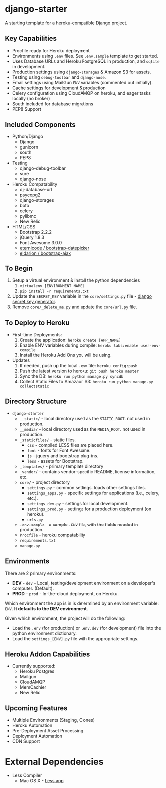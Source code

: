 django-starter
==============

A starting template for a heroku-compatible Django project.


## Key Capabilities
- Procfile ready for Heroku deployment
- Environments using `.env` files. See `.env.sample` template to get started.
- Uses Database URLs and Heroku PostgreSQL in production, and `sqlite` in development.
- Production settings using `django-storages` & Amazon S3 for assets.
- Testing using `debug-toolbar` and `django-nose`.
- Email settings using MailGun `ENV` variables (commented out initially).
- Cache settings for development & production
- Celery configuration using CloudAMQP on heroku, and eager tasks locally (no broker)
- South included for database migrations
- PEP8 Support

## Included Components
- Python/Django
	- Django
	- gunicorn
	- south
	- PEP8
- Testing
	- django-debug-toolbar
	- sure
	- django-nose
- Heroku Compatability
	- dj-database-url
	- psycopg2
	- django-storages
	- boto
	- celery
	- pylibmc
	- New Relic
- HTML/CSS
	- Bootstrap 2.2.2
	- jQuery 1.8.3
	- Font Awesome 3.0.0
	- [eternicode / bootstrap-datepicker](https://github.com/eternicode/bootstrap-datepicker)
	- [eldarion / bootstrap-ajax](https://github.com/eldarion/bootstrap-ajax)


## To Begin
1. Setup a virtual environment & install the python dependencies
	1. `virtualenv [ENVIRONMENT_NAME]`
	2. `pip install -r requirements.txt`
2. Update the `SECRET_KEY` variable in the `core/settings.py` file - [django secret key generator](http://www.miniwebtool.com/django-secret-key-generator/).
3. Remove `core/_delete_me.py` and update the `core/url.py` file.


## To Deploy to Heroku
- First-time Deployments:
	1. Create the application: `heroku create [APP_NAME]`
	2. Enable ENV variables during compile: `heroku labs:enable user-env-compile`
	3. Install the Heroku Add Ons you will be using.
- Updates
	1. If needed, push up the local `.env` file: `heroku config:push`
	2. Push the latest version to heroku: `git push heroku master`
	3. Sync the DB: `heroku run python manage.py syncdb`
	4. Collect Static Files to Amazaon S3: `heroku run python manage.py collectstatic`


## Directory Structure
- `django-starter`
	- `__static/` - local directory used as the `STATIC_ROOT`. not used in production.
	- `__media/` - local directory used as the `MEDIA_ROOT`. not used in production.
	- `_staticfiles/` - static files.
		- `css` - compiled LESS files are placed here.
		- `font` - fonts for Font Awesome.
		- `js` - jquery and bootstrap plug-ins.
		- `less` - assets for Bootstrap.
	- `_templates/` - primary template directory
	- `_vendor/` - contains vendor-specific README, license information, etc.
	- `core/` - project directory
		- `settings.py` - common settings. loads other settings files.
		- `settings_apps.py` - specific settings for applications (i.e., celery, etc.).
		- `settings_dev.py` - settings for local development.
		- `settings_prod.py` - settings for a production deployment (on heroku).
		- `urls.py`
	- `.env.sample` - a sample `.ENV` file, with the fields needed in production.
	- `Procfile` - heroku compatability
	- `requirements.txt`
	- `manage.py`


## Environments
There are 2 primary environments:

- **DEV** - `dev` - Local, testing/development environment on a developer's computer. (Default).
- **PROD** - `prod` - In-the-cloud deployment, on Heroku.

Which environment the app is in is determined by an environment variable: `ENV`. **It defaults to the DEV environment**.

Given which environment, the project will do the following:

- Load the `.env` (for production) or `.env.dev` (for development) file into the python environment dictionary.
- Load the `settings_[ENV].py` file with the appropriate settings.


## Heroku Addon Capabilities
- Currently supported:
	- Heroku Postgres
	- Mailgun
	- CloudAMQP
	- MemCachier
	- New Relic


## Upcoming Features
- Multiple Environments (Staging, Clones)
- Heroku Automation
- Pre-Deployment Asset Processing
- Deployment Automation
- CDN Support


# External Dependencies
- Less Compiler
	- Mac OS X - [Less.app](http://incident57.com/less/)
